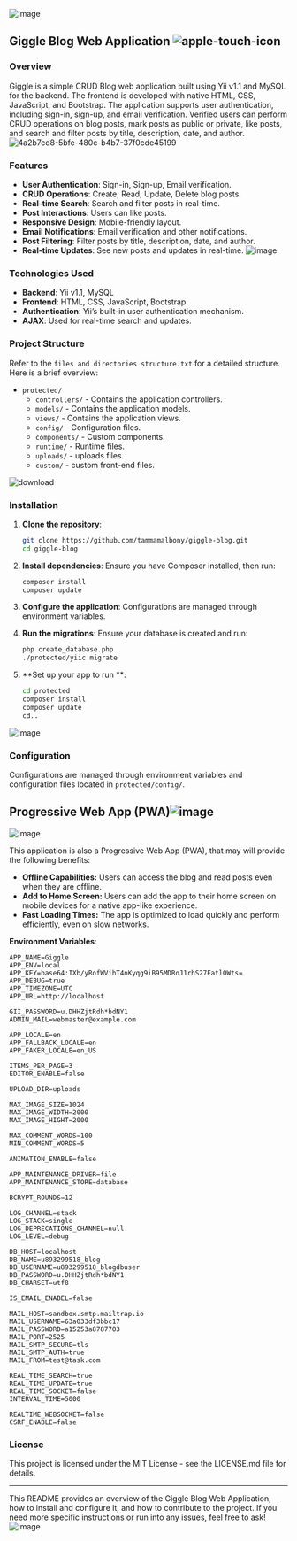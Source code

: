 ![image](https://github.com/user-attachments/assets/76036c21-1253-4583-9876-4befa843733b)

## Giggle Blog Web Application ![apple-touch-icon](https://github.com/user-attachments/assets/7bd5322d-6849-4e2e-89f6-7b967216d01a)


### Overview
Giggle is a simple CRUD Blog web application built using Yii v1.1 and MySQL for the backend. The frontend is developed with native HTML, CSS, JavaScript, and Bootstrap. The application supports user authentication, including sign-in, sign-up, and email verification. Verified users can perform CRUD operations on blog posts, mark posts as public or private, like posts, and search and filter posts by title, description, date, and author.
![4a2b7cd8-5bfe-480c-b4b7-37f0cde45199](https://github.com/user-attachments/assets/abdda14a-c9f3-4f05-826c-a35b75fefbd1)

### Features
- **User Authentication**: Sign-in, Sign-up, Email verification.
- **CRUD Operations**: Create, Read, Update, Delete blog posts.
- **Real-time Search**: Search and filter posts in real-time.
- **Post Interactions**: Users can like posts.
- **Responsive Design**: Mobile-friendly layout.
- **Email Notifications**: Email verification and other notifications.
- **Post Filtering**: Filter posts by title, description, date, and author.
- **Real-time Updates**: See new posts and updates in real-time.
![image](https://github.com/user-attachments/assets/b398d708-a9f6-4a90-a3e8-f08c9b94f58b)


### Technologies Used
- **Backend**: Yii v1.1, MySQL
- **Frontend**: HTML, CSS, JavaScript, Bootstrap
- **Authentication**: Yii’s built-in user authentication mechanism.
- **AJAX**: Used for real-time search and updates.

### Project Structure
Refer to the `files and directories structure.txt` for a detailed structure. Here is a brief overview:

- `protected/`
  - `controllers/` - Contains the application controllers.
  - `models/` - Contains the application models.
  - `views/` - Contains the application views.
  - `config/` - Configuration files.
  - `components/` - Custom components.
  - `runtime/` - Runtime files.
  - `uploads/` - uploads files.
  - `custom/` - custom front-end files.
    
![download](https://github.com/user-attachments/assets/2d562fa7-0fa2-465a-a44f-d603e1b87f65)

### Installation

1. **Clone the repository**:
    ```bash
    git clone https://github.com/tammamalbony/giggle-blog.git
    cd giggle-blog
    ```

2. **Install dependencies**:
    Ensure you have Composer installed, then run:
    ```bash
    composer install
    composer update
    ```

3. **Configure the application**:
    Configurations are managed through environment variables.

4. **Run the migrations**:
    Ensure your database is created and run:
    ```bash
    php create_database.php
    ./protected/yiic migrate
    ```

5. **Set up your app to run **:
    ```bash
    cd protected
    composer install
    composer update
    cd..
    ```
![image](https://github.com/user-attachments/assets/ec633153-5a20-4722-af6f-dfdacbb87d29)

### Configuration
Configurations are managed through environment variables and configuration files located in `protected/config/`.


## Progressive Web App (PWA)![image](https://github.com/user-attachments/assets/633f27e8-f90a-4399-a4d7-2aef57388b7d)

![image](https://github.com/user-attachments/assets/d96e4250-9c2b-42d0-96b5-0fd980c15b74)

This application is also a Progressive Web App (PWA), that may will provide the following benefits:

- **Offline Capabilities:** Users can access the blog and read posts even when they are offline.
- **Add to Home Screen:** Users can add the app to their home screen on mobile devices for a native app-like experience.
- **Fast Loading Times:** The app is optimized to load quickly and perform efficiently, even on slow networks.

**Environment Variables**:
```
APP_NAME=Giggle
APP_ENV=local
APP_KEY=base64:IXb/yRofWVihT4nKyqg9iB95MDRoJ1rhS27EatlOWts=
APP_DEBUG=true
APP_TIMEZONE=UTC
APP_URL=http://localhost

GII_PASSWORD=u.DHHZjtRdh*bdNY1
ADMIN_MAIL=webmaster@example.com

APP_LOCALE=en
APP_FALLBACK_LOCALE=en
APP_FAKER_LOCALE=en_US

ITEMS_PER_PAGE=3
EDITOR_ENABLE=false

UPLOAD_DIR=uploads

MAX_IMAGE_SIZE=1024
MAX_IMAGE_WIDTH=2000
MAX_IMAGE_HIGHT=2000

MAX_COMMENT_WORDS=100
MIN_COMMENT_WORDS=5

ANIMATION_ENABLE=false

APP_MAINTENANCE_DRIVER=file
APP_MAINTENANCE_STORE=database

BCRYPT_ROUNDS=12

LOG_CHANNEL=stack
LOG_STACK=single
LOG_DEPRECATIONS_CHANNEL=null
LOG_LEVEL=debug

DB_HOST=localhost
DB_NAME=u893299518_blog
DB_USERNAME=u893299518_blogdbuser
DB_PASSWORD=u.DHHZjtRdh*bdNY1
DB_CHARSET=utf8

IS_EMAIL_ENABEL=false

MAIL_HOST=sandbox.smtp.mailtrap.io
MAIL_USERNAME=63a033df3bbc17
MAIL_PASSWORD=a15253a8787703
MAIL_PORT=2525
MAIL_SMTP_SECURE=tls
MAIL_SMTP_AUTH=true
MAIL_FROM=test@task.com

REAL_TIME_SEARCH=true
REAL_TIME_UPDATE=true
REAL_TIME_SOCKET=false
INTERVAL_TIME=5000

REALTIME_WEBSOCKET=false
CSRF_ENABLE=false
```



### License
This project is licensed under the MIT License - see the LICENSE.md file for details.

---

This README provides an overview of the Giggle Blog Web Application, how to install and configure it, and how to contribute to the project. If you need more specific instructions or run into any issues, feel free to ask!
![image](https://github.com/user-attachments/assets/b75dc94d-1506-48e2-a171-805e85a148d3)
